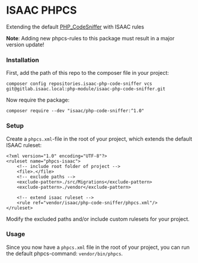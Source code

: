 ISAAC PHPCS
===========

Extending the default [PHP_CodeSniffer](https://github.com/squizlabs/PHP_CodeSniffer) with ISAAC rules

**Note**: Adding new phpcs-rules to this package must result in a major version update!

### Installation

First, add the path of this repo to the composer file in your project:

```
composer config repositories.isaac-php-code-sniffer vcs git@gitlab.isaac.local:php-module/isaac-php-code-sniffer.git
```

Now require the package:

```
composer require --dev "isaac/php-code-sniffer:^1.0"
```

### Setup
Create a `phpcs.xml`-file in the root of your project, which extends the default ISAAC ruleset:

```
<?xml version="1.0" encoding="UTF-8"?>
<ruleset name="phpcs-isaac">
    <!-- include root folder of project -->
    <file>.</file>
    <!-- exclude paths -->
    <exclude-pattern>./src/Migrations</exclude-pattern>
    <exclude-pattern>./vendor</exclude-pattern>

    <!-- extend isaac ruleset -->
    <rule ref="vendor/isaac/php-code-sniffer/phpcs.xml"/>
</ruleset>
```

Modify the excluded paths and/or include custom rulesets for your project.

### Usage

Since you now have a `phpcs.xml` file in the root of your project, you can run the default phpcs-command: `vendor/bin/phpcs`.
